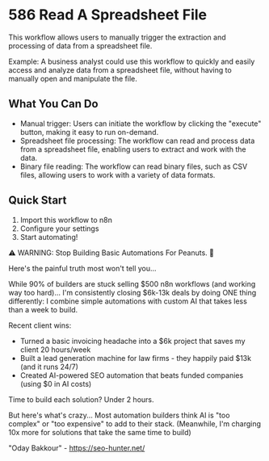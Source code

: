 # 586 Read A Spreadsheet File

This workflow allows users to manually trigger the extraction and processing of data from a spreadsheet file.

Example: A business analyst could use this workflow to quickly and easily access and analyze data from a spreadsheet file, without having to manually open and manipulate the file.

## What You Can Do
- Manual trigger: Users can initiate the workflow by clicking the "execute" button, making it easy to run on-demand.
- Spreadsheet file processing: The workflow can read and process data from a spreadsheet file, enabling users to extract and work with the data.
- Binary file reading: The workflow can read binary files, such as CSV files, allowing users to work with a variety of data formats.

## Quick Start
1. Import this workflow to n8n
2. Configure your settings
3. Start automating!

⚠️ WARNING: Stop Building Basic Automations For Peanuts. 🚫

Here's the painful truth most won't tell you...

While 90% of builders are stuck selling $500 n8n workflows (and working way too hard)...
I'm consistently closing $6k-13k deals by doing ONE thing differently:
I combine simple automations with custom AI that takes less than a week to build.

Recent client wins:
* Turned a basic invoicing headache into a $6k project that saves my client 20 hours/week
* Built a lead generation machine for law firms - they happily paid $13k (and it runs 24/7)
* Created AI-powered SEO automation that beats funded companies (using $0 in AI costs)

Time to build each solution? Under 2 hours.

But here's what's crazy...
Most automation builders think AI is "too complex" or "too expensive" to add to their stack.
(Meanwhile, I'm charging 10x more for solutions that take the same time to build)

"Oday Bakkour" - https://seo-hunter.net/
